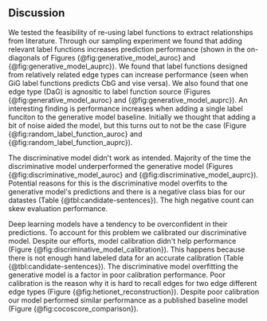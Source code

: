 ## Discussion

We tested the feasibility of re-using label functions to extract relationships from literature.
Through our sampling experiment we found that adding relevant label functions increases prediction performance (shown in the on-diagonals of Figures {@fig:generative_model_auroc} and {@fig:generative_model_auprc}).
We found that label functions designed from relatively related edge types can increase performance (seen when GiG label functions predicts CbG and vise versa).
We also found that one edge type (DaG) is agnositic to label function source (Figures {@fig:generative_model_auroc} and {@fig:generative_model_auprc}). 
An interesting finding is performance increases when adding a single label funciton to the generative model baseline.
Initially we thought that adding a bit of noise aided the model, but this turns out to not be the case (Figure {@fig:random_label_function_auroc} and {@fig:random_label_function_auprc}).
  
The discriminative model didn't work as intended. 
Majority of the time the discriminative model underperformed the generative model (Figures {@fig:discriminative_model_auroc} and {@fig:discriminative_model_auprc}).
Potential reasons for this is the discriminative model overfits to the generative model's predictions and there is a negative class bias for our datastes (Table {@tbl:candidate-sentences}).
The high negative count can skew evaluation performance.

Deep learning models have a tendency to be overconfident in their predictions.
To account for this problem we calibrated our discriminative model.
Despite our efforts, model calibration didn't help performance (Figure {@fig:discriminative_model_calibration}).
This happens because there is not enough hand labeled data for an accurate calibration (Table {@tbl:candidate-sentences}).
The discriminative model overfitting the generative model is a factor in poor calibration performance.
Poor calibration is the reason why it is hard to recall edges for two edge different edge types (Figure {@fig:hetionet_reconstruction}).
Despite poor calibration our model performed similar performance as a published baseline model (Figure {@fig:cocoscore_comparison}).


